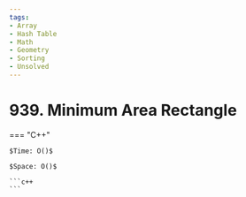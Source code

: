 ```yaml
---
tags:
- Array
- Hash Table
- Math
- Geometry
- Sorting
- Unsolved
---
```



# 939. Minimum Area Rectangle

=== "C++"

    $Time: O()$

    $Space: O()$

    ```c++
    ```